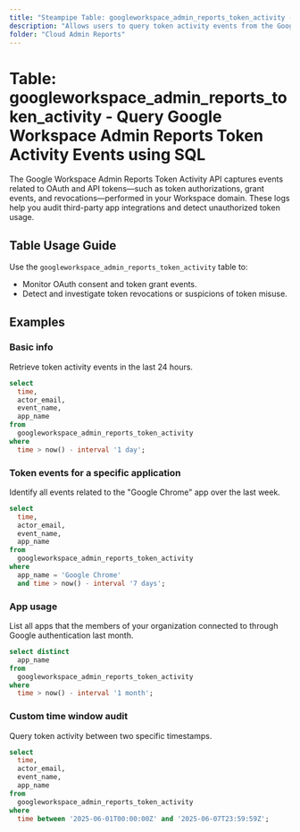 ```yaml
---
title: "Steampipe Table: googleworkspace_admin_reports_token_activity - Query Google Workspace Admin Reports Token Activity Events using SQL"
description: "Allows users to query token activity events from the Google Workspace Admin Reports API, providing insights into OAuth and API token usage and revocation events."
folder: "Cloud Admin Reports"
---
```


# Table: googleworkspace_admin_reports_token_activity - Query Google Workspace Admin Reports Token Activity Events using SQL

The Google Workspace Admin Reports Token Activity API captures events related to OAuth and API tokens—such as token authorizations, grant events, and revocations—performed in your Workspace domain. These logs help you audit third-party app integrations and detect unauthorized token usage.

## Table Usage Guide

Use the `googleworkspace_admin_reports_token_activity` table to:

* Monitor OAuth consent and token grant events.
* Detect and investigate token revocations or suspicions of token misuse.

## Examples

### Basic info

Retrieve token activity events in the last 24 hours.

```sql
select
  time,
  actor_email,
  event_name,
  app_name
from
  googleworkspace_admin_reports_token_activity
where
  time > now() - interval '1 day';
```

### Token events for a specific application

Identify all events related to the "Google Chrome" app over the last week.

```sql
select
  time,
  actor_email,
  event_name,
  app_name
from
  googleworkspace_admin_reports_token_activity
where
  app_name = 'Google Chrome'
  and time > now() - interval '7 days';
```

### App usage

List all apps that the members of your organization connected to through Google authentication last month.

```sql
select distinct
  app_name
from
  googleworkspace_admin_reports_token_activity
where
  time > now() - interval '1 month';
```

### Custom time window audit

Query token activity between two specific timestamps.

```sql
select
  time,
  actor_email,
  event_name,
  app_name
from
  googleworkspace_admin_reports_token_activity
where
  time between '2025-06-01T00:00:00Z' and '2025-06-07T23:59:59Z';
```
